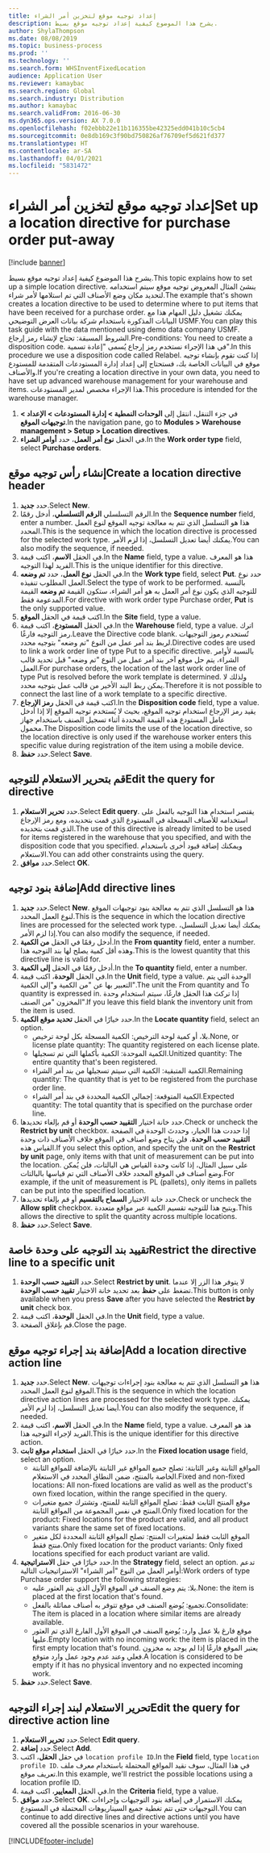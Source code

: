 ```yaml
---
title: إعداد توجيه موقع لتخزين أمر الشراء
description: يشرح هذا الموضوع كيفية إعداد توجيه موقع بسيط.
author: ShylaThompson
ms.date: 08/08/2019
ms.topic: business-process
ms.prod: ''
ms.technology: ''
ms.search.form: WHSInventFixedLocation
audience: Application User
ms.reviewer: kamaybac
ms.search.region: Global
ms.search.industry: Distribution
ms.author: kamaybac
ms.search.validFrom: 2016-06-30
ms.dyn365.ops.version: AX 7.0.0
ms.openlocfilehash: f02ebbb22e11b116355be42325edd041b10c5cb4
ms.sourcegitcommit: 0e8db169c3f90bd750826af76709ef5d621fd377
ms.translationtype: HT
ms.contentlocale: ar-SA
ms.lasthandoff: 04/01/2021
ms.locfileid: "5831472"
---
```

# <a name="set-up-a-location-directive-for-purchase-order-put-away"></a><span data-ttu-id="c6e8c-103">إعداد توجيه موقع لتخزين أمر الشراء</span><span class="sxs-lookup"><span data-stu-id="c6e8c-103">Set up a location directive for purchase order put-away</span></span>

[!include [banner](../../includes/banner.md)]

<span data-ttu-id="c6e8c-104">يشرح هذا الموضوع كيفية إعداد توجيه موقع بسيط.</span><span class="sxs-lookup"><span data-stu-id="c6e8c-104">This topic explains how to set up a simple location directive.</span></span> <span data-ttu-id="c6e8c-105">ينشئ المثال المعروض توجيه موقع سيتم استخدامه لتحديد مكان وضع الأصناف التي تم استلامها لأمر شراء.</span><span class="sxs-lookup"><span data-stu-id="c6e8c-105">The example that's shown creates a location directive to be used to determine where to put items that have been received for a purchase order.</span></span> <span data-ttu-id="c6e8c-106">يمكنك تشغيل دليل المهام هذا مع البيانات المذكورة باستخدام شركة بيانات العرض التوضيحي USMF.</span><span class="sxs-lookup"><span data-stu-id="c6e8c-106">You can play this task guide with the data mentioned using demo data company USMF.</span></span> <span data-ttu-id="c6e8c-107">الشروط المسبقة: تحتاج لإنشاء رمز إرجاع.</span><span class="sxs-lookup"><span data-stu-id="c6e8c-107">Pre-conditions: You need to create a disposition code.</span></span> <span data-ttu-id="c6e8c-108">في هذا الإجراء نستخدم رمز إرجاع يُسمى "إعادة تسمية".</span><span class="sxs-lookup"><span data-stu-id="c6e8c-108">In this procedure we use a disposition code called Relabel.</span></span> <span data-ttu-id="c6e8c-109">إذا كنت تقوم بإنشاء توجيه موقع في البيانات الخاصة بك، فستحتاج إلى إعداد إدارة المستودعات المتقدمة للمستودع والأصناف.</span><span class="sxs-lookup"><span data-stu-id="c6e8c-109">If you're creating a location directive in your own data, you need to have set up advanced warehouse management for your warehouse and items.</span></span> <span data-ttu-id="c6e8c-110">هذا الإجراء مخصص لمدير المستودعات.</span><span class="sxs-lookup"><span data-stu-id="c6e8c-110">This procedure is intended for the warehouse manager.</span></span>

1. <span data-ttu-id="c6e8c-111">في جزء التنقل، انتقل إلى **الوحدات النمطية > إدارة المستودعات > الإعداد > توجيهات الموقع**.</span><span class="sxs-lookup"><span data-stu-id="c6e8c-111">In the navigation pane, go to **Modules > Warehouse management > Setup > Location directives**.</span></span>
2. <span data-ttu-id="c6e8c-112">في الحقل **نوع أمر العمل**، حدد **أوامر الشراء**.</span><span class="sxs-lookup"><span data-stu-id="c6e8c-112">In the **Work order type** field, select **Purchase orders**.</span></span>

## <a name="create-a-location-directive-header"></a><span data-ttu-id="c6e8c-113">إنشاء رأس توجيه موقع</span><span class="sxs-lookup"><span data-stu-id="c6e8c-113">Create a location directive header</span></span>
1. <span data-ttu-id="c6e8c-114">حدد **جديد**.</span><span class="sxs-lookup"><span data-stu-id="c6e8c-114">Select **New**.</span></span>
2. <span data-ttu-id="c6e8c-115">الرقم التسلسلي **الرقم التسلسلي**، أدخل رقمًا.</span><span class="sxs-lookup"><span data-stu-id="c6e8c-115">In the **Sequence number** field, enter a number.</span></span> <span data-ttu-id="c6e8c-116">هذا هو التسلسل الذي تتم به معالجة توجيه الموقع لنوع العمل المحدد.</span><span class="sxs-lookup"><span data-stu-id="c6e8c-116">This is the sequence in which the location directive is processed for the selected work type.</span></span> <span data-ttu-id="c6e8c-117">يمكنك أيضا تعديل التسلسل، إذا لزم الأمر.</span><span class="sxs-lookup"><span data-stu-id="c6e8c-117">You can also modify the sequence, if needed.</span></span>  
3. <span data-ttu-id="c6e8c-118">في الحقل **الاسم**، اكتب قيمة.</span><span class="sxs-lookup"><span data-stu-id="c6e8c-118">In the **Name** field, type a value.</span></span> <span data-ttu-id="c6e8c-119">هذا هو المعرف الفريد لهذا التوجيه.</span><span class="sxs-lookup"><span data-stu-id="c6e8c-119">This is the unique identifier for this directive.</span></span>  
4. <span data-ttu-id="c6e8c-120">في الحقل **نوع العمل**، حدد **تم وضعه**.</span><span class="sxs-lookup"><span data-stu-id="c6e8c-120">In the **Work type** field, select **Put**.</span></span> <span data-ttu-id="c6e8c-121">حدد نوع العمل المطلوب تنفيذه.</span><span class="sxs-lookup"><span data-stu-id="c6e8c-121">Select the type of work to be performed.</span></span> <span data-ttu-id="c6e8c-122">بالنسبة للتوجيه الذي يكون نوع أمر العمل به هو أمر الشراء، ستكون القيمة **تم وضعه** القيمة المدعومة فقط.</span><span class="sxs-lookup"><span data-stu-id="c6e8c-122">For directive with work order type Purchase order, **Put** is the only supported value.</span></span>  
5. <span data-ttu-id="c6e8c-123">اكتب قيمة في الحقل **الموقع**.</span><span class="sxs-lookup"><span data-stu-id="c6e8c-123">In the **Site** field, type a value.</span></span>
6. <span data-ttu-id="c6e8c-124">في الحقل **المستودع**، اكتب قيمة.</span><span class="sxs-lookup"><span data-stu-id="c6e8c-124">In the **Warehouse** field, type a value.</span></span> <span data-ttu-id="c6e8c-125">اترك رمز التوجيه فارغًا.</span><span class="sxs-lookup"><span data-stu-id="c6e8c-125">Leave the Directive code blank.</span></span>  <span data-ttu-id="c6e8c-126">تُستخدم رموز التوجيهات لربط بند أمر عمل من النوع "تم وضعه" بتوجيه محدد.</span><span class="sxs-lookup"><span data-stu-id="c6e8c-126">Directive codes are used to link a work order line of type Put to a specific directive.</span></span> <span data-ttu-id="c6e8c-127">بالنسبة لأوامر الشراء، يتم حل موقع آخر بند أمر عمل من النوع "تم وضعه" قبل تحديد قالب العمل.</span><span class="sxs-lookup"><span data-stu-id="c6e8c-127">For purchase orders, the location of the last work order line of type Put is resolved before the work template is determined.</span></span> <span data-ttu-id="c6e8c-128">ولذلك لا يمكن ربط البند الأخير من قالب عمل بتوجيه محدد.</span><span class="sxs-lookup"><span data-stu-id="c6e8c-128">Therefore it is not possible to connect the last line of a work template to a specific directive.</span></span>   
7. <span data-ttu-id="c6e8c-129">اكتب قيمة في الحقل **رمز الإرجاع**.</span><span class="sxs-lookup"><span data-stu-id="c6e8c-129">In the **Disposition code** field, type a value.</span></span> <span data-ttu-id="c6e8c-130">يقيد رمز الإرجاع استخدام توجيه الموقع، بحيث لا يُستخدم توجيه الموقع إلا إذا أدخل عامل المستودع هذه القيمة المحددة أثناء تسجيل الصنف باستخدام جهاز محمول.</span><span class="sxs-lookup"><span data-stu-id="c6e8c-130">The Disposition code limits the use of the location directive, so the location directive is only used if the warehouse worker enters this specific value during registration of the item using a mobile device.</span></span>  
8. <span data-ttu-id="c6e8c-131">حدد **حفظ**.</span><span class="sxs-lookup"><span data-stu-id="c6e8c-131">Select **Save**.</span></span>

## <a name="edit-the-query-for-directive"></a><span data-ttu-id="c6e8c-132">قم بتحرير الاستعلام للتوجيه</span><span class="sxs-lookup"><span data-stu-id="c6e8c-132">Edit the query for directive</span></span>
1. <span data-ttu-id="c6e8c-133">حدد **تحرير الاستعلام**.</span><span class="sxs-lookup"><span data-stu-id="c6e8c-133">Select **Edit query**.</span></span> <span data-ttu-id="c6e8c-134">يقتصر استخدام هذا التوجيه بالفعل على استخدامه للأصناف المسجلة في المستودع الذي قمت بتحديده، ومع رمز الإرجاع الذي قمت بتحديده.</span><span class="sxs-lookup"><span data-stu-id="c6e8c-134">The use of this directive is already limited to be used for items registered in the warehouse that you specified, and with the disposition code that you specified.</span></span> <span data-ttu-id="c6e8c-135">ويمكنك إضافة قيود أخرى باستخدام الاستعلام.</span><span class="sxs-lookup"><span data-stu-id="c6e8c-135">You can add other constraints using the query.</span></span>  
2. <span data-ttu-id="c6e8c-136">حدد **موافق**.</span><span class="sxs-lookup"><span data-stu-id="c6e8c-136">Select **OK**.</span></span>

## <a name="add-directive-lines"></a><span data-ttu-id="c6e8c-137">إضافة بنود توجيه</span><span class="sxs-lookup"><span data-stu-id="c6e8c-137">Add directive lines</span></span>
1. <span data-ttu-id="c6e8c-138">حدد **جديد**.</span><span class="sxs-lookup"><span data-stu-id="c6e8c-138">Select **New**.</span></span> <span data-ttu-id="c6e8c-139">هذا هو التسلسل الذي تتم به معالجة بنود توجيهات الموقع لنوع العمل المحدد.</span><span class="sxs-lookup"><span data-stu-id="c6e8c-139">This is the sequence in which the location directive lines are processed for the selected work type.</span></span> <span data-ttu-id="c6e8c-140">يمكنك أيضا تعديل التسلسل، إذا لزم الأمر.</span><span class="sxs-lookup"><span data-stu-id="c6e8c-140">You can also modify the sequence, if needed.</span></span>  
2. <span data-ttu-id="c6e8c-141">أدخل رقمًا في الحقل **من الكمية**.</span><span class="sxs-lookup"><span data-stu-id="c6e8c-141">In the **From quantity** field, enter a number.</span></span> <span data-ttu-id="c6e8c-142">وهذه أقل كمية يصلح لها بند التوجيه هذا.</span><span class="sxs-lookup"><span data-stu-id="c6e8c-142">This is the lowest quantity that this directive line is valid for.</span></span>  
3. <span data-ttu-id="c6e8c-143">أدخل رقمًا في الحقل **إلى الكمية**.</span><span class="sxs-lookup"><span data-stu-id="c6e8c-143">In the **To quantity** field, enter a number.</span></span>
4. <span data-ttu-id="c6e8c-144">في الحقل **الوحدة**، اكتب قيمة.</span><span class="sxs-lookup"><span data-stu-id="c6e8c-144">In the **Unit** field, type a value.</span></span> <span data-ttu-id="c6e8c-145">الوحدة التي يتم التعبير بها عن "من الكمية و"إلى الكمية".</span><span class="sxs-lookup"><span data-stu-id="c6e8c-145">The unit the From quantity and To quantity is expressed in.</span></span> <span data-ttu-id="c6e8c-146">إذا تركتَ هذا الحقل فارغًا، سيتم استخدام وحدة المخزون "من الصنف".</span><span class="sxs-lookup"><span data-stu-id="c6e8c-146">If you leave this field blank the inventory unit from the item is used.</span></span>  
5. <span data-ttu-id="c6e8c-147">حدد خيارًا في الحقل **تحديد موقع الكمية**.</span><span class="sxs-lookup"><span data-stu-id="c6e8c-147">In the **Locate quantity** field, select an option.</span></span>
    - <span data-ttu-id="c6e8c-148">بلا، أو كمية لوحة الترخيص: الكمية المسجلة بكل لوحة ترخيص.</span><span class="sxs-lookup"><span data-stu-id="c6e8c-148">None, or license plate quantity: The quantity registered on each license plate.</span></span>  
    - <span data-ttu-id="c6e8c-149">الكمية الموحدة: الكمية بأكملها التي تم تسجيلها.</span><span class="sxs-lookup"><span data-stu-id="c6e8c-149">Unitized quantity: The entire quantity that's been registered.</span></span>  
    - <span data-ttu-id="c6e8c-150">الكمية المتبقية: الكمية التي سيتم تسجيلها من بند أمر الشراء.</span><span class="sxs-lookup"><span data-stu-id="c6e8c-150">Remaining quantity: The quantity that is yet to be registered from the purchase order line.</span></span>  
    - <span data-ttu-id="c6e8c-151">الكمية المتوقعة: إجمالي الكمية المحددة في بند أمر الشراء.</span><span class="sxs-lookup"><span data-stu-id="c6e8c-151">Expected quantity: The total quantity that is specified on the purchase order line.</span></span>  
6. <span data-ttu-id="c6e8c-152">حدد خانة اختيار **التقييد حسب الوحدة** أو قم بإلغاء تحديدها.</span><span class="sxs-lookup"><span data-stu-id="c6e8c-152">Check or uncheck the **Restrict by unit** checkbox.</span></span> <span data-ttu-id="c6e8c-153">إذا حددت هذا الخيار، وحددتَ الوحدة في الصفحة **التقييد حسب الوحدة**، فلن يتاح وضع أصناف في الموقع خلاف الأصناف ذات وحدة القياس هذه.</span><span class="sxs-lookup"><span data-stu-id="c6e8c-153">If you select this option, and specify the unit on the **Restrict by unit** page, only items with that unit of measurement can be put into the location.</span></span> <span data-ttu-id="c6e8c-154">على سبيل المثال، إذا كانت وحدة القياس هي البالتات، فلن يُمكن وضع أصناف في الموقع المحدد خلاف الأصناف التي تم قياسها بالبالتات.</span><span class="sxs-lookup"><span data-stu-id="c6e8c-154">For example, if the unit of measurement is PL (pallets), only items in pallets can be put into the specified location.</span></span>  
7. <span data-ttu-id="c6e8c-155">حدد خانة الاختيار **السماح بالتقسيم** أو قم بإلغاء تحديدها.</span><span class="sxs-lookup"><span data-stu-id="c6e8c-155">Check or uncheck the **Allow split** checkbox.</span></span> <span data-ttu-id="c6e8c-156">ويتيح هذا للتوجيه تقسيم الكمية عبر مواقع متعددة.</span><span class="sxs-lookup"><span data-stu-id="c6e8c-156">This allows the directive to split the quantity across multiple locations.</span></span>  
8. <span data-ttu-id="c6e8c-157">حدد **حفظ**.</span><span class="sxs-lookup"><span data-stu-id="c6e8c-157">Select **Save**.</span></span>

## <a name="restrict-the-directive-line-to-a-specific-unit"></a><span data-ttu-id="c6e8c-158">تقييد بند التوجيه على وحدة خاصة</span><span class="sxs-lookup"><span data-stu-id="c6e8c-158">Restrict the directive line to a specific unit</span></span>
1. <span data-ttu-id="c6e8c-159">حدد **التقييد حسب الوحدة**.</span><span class="sxs-lookup"><span data-stu-id="c6e8c-159">Select **Restrict by unit**.</span></span> <span data-ttu-id="c6e8c-160">لا يتوفر هذا الزر إلا عندما تضغط على **حفظ** بعد تحديد خانة الاختيار **تقييد حسب الوحدة**.</span><span class="sxs-lookup"><span data-stu-id="c6e8c-160">This button is only available when you press **Save** after you have selected the **Restrict by unit** check box.</span></span>  
2. <span data-ttu-id="c6e8c-161">في الحقل **الوحدة**، اكتب قيمة.</span><span class="sxs-lookup"><span data-stu-id="c6e8c-161">In the **Unit** field, type a value.</span></span>
3. <span data-ttu-id="c6e8c-162">قم بإغلاق الصفحة.</span><span class="sxs-lookup"><span data-stu-id="c6e8c-162">Close the page.</span></span>

## <a name="add-a-location-directive-action-line"></a><span data-ttu-id="c6e8c-163">إضافة بند إجراء توجيه موقع</span><span class="sxs-lookup"><span data-stu-id="c6e8c-163">Add a location directive action line</span></span>
1. <span data-ttu-id="c6e8c-164">حدد **جديد**.</span><span class="sxs-lookup"><span data-stu-id="c6e8c-164">Select **New**.</span></span> <span data-ttu-id="c6e8c-165">هذا هو التسلسل الذي تتم به معالجة بنود إجراءات توجيهات الموقع لنوع العمل المحدد.</span><span class="sxs-lookup"><span data-stu-id="c6e8c-165">This is the sequence in which the location directive action lines are processed for the selected work type.</span></span> <span data-ttu-id="c6e8c-166">يمكنك أيضا تعديل التسلسل، إذا لزم الأمر.</span><span class="sxs-lookup"><span data-stu-id="c6e8c-166">You can also modify the sequence, if needed.</span></span>  
2. <span data-ttu-id="c6e8c-167">في الحقل **الاسم**، اكتب قيمة.</span><span class="sxs-lookup"><span data-stu-id="c6e8c-167">In the **Name** field, type a value.</span></span> <span data-ttu-id="c6e8c-168">هذ هو المعرف الفريد لإجراء التوجيه هذا.</span><span class="sxs-lookup"><span data-stu-id="c6e8c-168">This is the unique identifier for this directive action.</span></span>  
3. <span data-ttu-id="c6e8c-169">حدد خيارًا في الحقل **استخدام موقع ثابت**.</span><span class="sxs-lookup"><span data-stu-id="c6e8c-169">In the **Fixed location usage** field, select an option.</span></span>
    - <span data-ttu-id="c6e8c-170">المواقع الثابتة وغير الثابتة: تصلح جميع المواقع غير الثابتة بالإضافة للمواقع الثابتة الخاصة بالمنتج، ضمن النطاق المحدد في الاستعلام.</span><span class="sxs-lookup"><span data-stu-id="c6e8c-170">Fixed and non-fixed locations: All non-fixed locations are valid as well as the product's own fixed location, within the range specified in the query.</span></span>  
    - <span data-ttu-id="c6e8c-171">موقع المنتج الثابت فقط: تصلح المواقع الثابتة للمنتج، وتشترك جميع متغيرات المنتج في نفس المجموعة من المواقع الثابتة.</span><span class="sxs-lookup"><span data-stu-id="c6e8c-171">Only fixed location for the product: Fixed locations for the product are valid, and all product variants share the same set of fixed locations.</span></span>  
    - <span data-ttu-id="c6e8c-172">الموقع الثابت فقط لمتغيرات المنتج: تصلح المواقع الثابتة المحددة لكل متغير منتج فقط.</span><span class="sxs-lookup"><span data-stu-id="c6e8c-172">Only fixed location for the product variants: Only fixed locations specified for each product variant are valid.</span></span>  
4. <span data-ttu-id="c6e8c-173">حدد خيارًا في حقل **الاستراتيجية**.</span><span class="sxs-lookup"><span data-stu-id="c6e8c-173">In the **Strategy** field, select an option.</span></span> <span data-ttu-id="c6e8c-174">تدعم أوامر العمل من النوع "أمر الشراء" الاستراتيجيات التالية:</span><span class="sxs-lookup"><span data-stu-id="c6e8c-174">Work orders of type Purchase order support the following strategies:</span></span> 
    - <span data-ttu-id="c6e8c-175">بلا: يتم وضع الصنف في الموقع الأول الذي يتم العثور عليه.</span><span class="sxs-lookup"><span data-stu-id="c6e8c-175">None: the item is placed at the first location that's found.</span></span>  
    - <span data-ttu-id="c6e8c-176">تجميع: يُوضع الصنف في موقع تتوفر به أصناف مماثلة بالفعل.</span><span class="sxs-lookup"><span data-stu-id="c6e8c-176">Consolidate: The item is placed in a location where similar items are already available.</span></span>  
    - <span data-ttu-id="c6e8c-177">موقع فارغ بلا عمل وارد: يُوضع الصنف في الموقع الأول الفارغ الذي تم العثور عليها.</span><span class="sxs-lookup"><span data-stu-id="c6e8c-177">Empty location with no incoming work: the item is placed in the first empty location that's found.</span></span> <span data-ttu-id="c6e8c-178">يعتبر الموقع فارغًا إذا لم يوجد به مخزون فعلي وعند عدم وجود عمل وارد متوقع.</span><span class="sxs-lookup"><span data-stu-id="c6e8c-178">A location is considered to be empty if it has no physical inventory and no expected incoming work.</span></span>  
5. <span data-ttu-id="c6e8c-179">حدد **حفظ**.</span><span class="sxs-lookup"><span data-stu-id="c6e8c-179">Select **Save**.</span></span>

## <a name="edit-the-query-for-directive-action-line"></a><span data-ttu-id="c6e8c-180">تحرير الاستعلام لبند إجراء التوجيه</span><span class="sxs-lookup"><span data-stu-id="c6e8c-180">Edit the query for directive action line</span></span>
1. <span data-ttu-id="c6e8c-181">حدد **تحرير الاستعلام**.</span><span class="sxs-lookup"><span data-stu-id="c6e8c-181">Select **Edit query**.</span></span>
2. <span data-ttu-id="c6e8c-182">حدد **إضافة**.</span><span class="sxs-lookup"><span data-stu-id="c6e8c-182">Select **Add**.</span></span>
3. <span data-ttu-id="c6e8c-183">في حقل **الحقل**، اكتب `location profile ID`.</span><span class="sxs-lookup"><span data-stu-id="c6e8c-183">In the **Field** field, type `location profile ID`.</span></span> <span data-ttu-id="c6e8c-184">في هذا المثال، سوف نقيد المواقع المحتملة باستخدام معرف ملف تعريف موقع.</span><span class="sxs-lookup"><span data-stu-id="c6e8c-184">In this example, we'll restrict the possible locations using a location profile ID.</span></span>  
4. <span data-ttu-id="c6e8c-185">في الحقل **المعايير**، اكتب قيمة.</span><span class="sxs-lookup"><span data-stu-id="c6e8c-185">In the **Criteria** field, type a value.</span></span>
5. <span data-ttu-id="c6e8c-186">حدد **موافق**.</span><span class="sxs-lookup"><span data-stu-id="c6e8c-186">Select **OK**.</span></span> <span data-ttu-id="c6e8c-187">يمكنك الاستمرار في إضافة بنود التوجيهات وإجراءات التوجيهات حتى تتم تغطية جميع السيناريوهات المحتملة في المستودع.</span><span class="sxs-lookup"><span data-stu-id="c6e8c-187">You can continue to add directive lines and directive actions until you have covered all the possible scenarios in your warehouse.</span></span>  



[!INCLUDE[footer-include](../../../includes/footer-banner.md)]